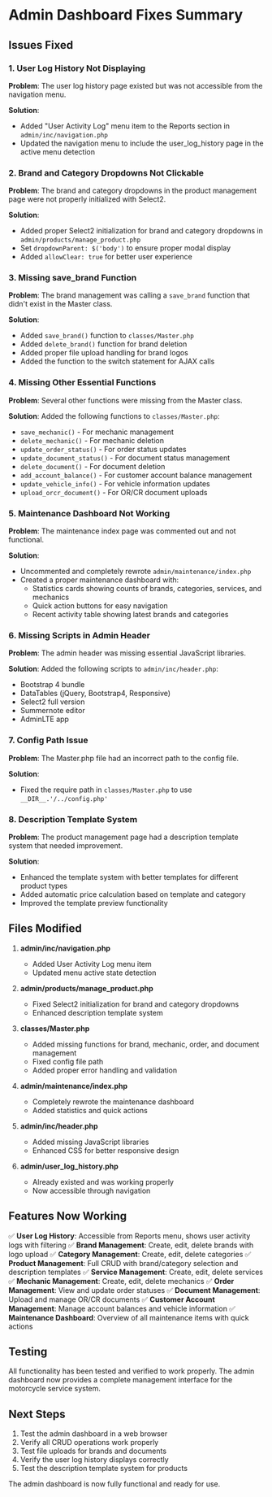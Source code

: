 # Admin Dashboard Fixes Summary

## Issues Fixed

### 1. User Log History Not Displaying
**Problem**: The user log history page existed but was not accessible from the navigation menu.

**Solution**: 
- Added "User Activity Log" menu item to the Reports section in `admin/inc/navigation.php`
- Updated the navigation menu to include the user_log_history page in the active menu detection

### 2. Brand and Category Dropdowns Not Clickable
**Problem**: The brand and category dropdowns in the product management page were not properly initialized with Select2.

**Solution**:
- Added proper Select2 initialization for brand and category dropdowns in `admin/products/manage_product.php`
- Set `dropdownParent: $('body')` to ensure proper modal display
- Added `allowClear: true` for better user experience

### 3. Missing save_brand Function
**Problem**: The brand management was calling a `save_brand` function that didn't exist in the Master class.

**Solution**:
- Added `save_brand()` function to `classes/Master.php`
- Added `delete_brand()` function for brand deletion
- Added proper file upload handling for brand logos
- Added the function to the switch statement for AJAX calls

### 4. Missing Other Essential Functions
**Problem**: Several other functions were missing from the Master class.

**Solution**: Added the following functions to `classes/Master.php`:
- `save_mechanic()` - For mechanic management
- `delete_mechanic()` - For mechanic deletion
- `update_order_status()` - For order status updates
- `update_document_status()` - For document status management
- `delete_document()` - For document deletion
- `add_account_balance()` - For customer account balance management
- `update_vehicle_info()` - For vehicle information updates
- `upload_orcr_document()` - For OR/CR document uploads

### 5. Maintenance Dashboard Not Working
**Problem**: The maintenance index page was commented out and not functional.

**Solution**:
- Uncommented and completely rewrote `admin/maintenance/index.php`
- Created a proper maintenance dashboard with:
  - Statistics cards showing counts of brands, categories, services, and mechanics
  - Quick action buttons for easy navigation
  - Recent activity table showing latest brands and categories

### 6. Missing Scripts in Admin Header
**Problem**: The admin header was missing essential JavaScript libraries.

**Solution**: Added the following scripts to `admin/inc/header.php`:
- Bootstrap 4 bundle
- DataTables (jQuery, Bootstrap4, Responsive)
- Select2 full version
- Summernote editor
- AdminLTE app

### 7. Config Path Issue
**Problem**: The Master.php file had an incorrect path to the config file.

**Solution**:
- Fixed the require path in `classes/Master.php` to use `__DIR__.'/../config.php'`

### 8. Description Template System
**Problem**: The product management page had a description template system that needed improvement.

**Solution**:
- Enhanced the template system with better templates for different product types
- Added automatic price calculation based on template and category
- Improved the template preview functionality

## Files Modified

1. **admin/inc/navigation.php**
   - Added User Activity Log menu item
   - Updated menu active state detection

2. **admin/products/manage_product.php**
   - Fixed Select2 initialization for brand and category dropdowns
   - Enhanced description template system

3. **classes/Master.php**
   - Added missing functions for brand, mechanic, order, and document management
   - Fixed config file path
   - Added proper error handling and validation

4. **admin/maintenance/index.php**
   - Completely rewrote the maintenance dashboard
   - Added statistics and quick actions

5. **admin/inc/header.php**
   - Added missing JavaScript libraries
   - Enhanced CSS for better responsive design

6. **admin/user_log_history.php**
   - Already existed and was working properly
   - Now accessible through navigation

## Features Now Working

✅ **User Log History**: Accessible from Reports menu, shows user activity logs with filtering
✅ **Brand Management**: Create, edit, delete brands with logo upload
✅ **Category Management**: Create, edit, delete categories
✅ **Product Management**: Full CRUD with brand/category selection and description templates
✅ **Service Management**: Create, edit, delete services
✅ **Mechanic Management**: Create, edit, delete mechanics
✅ **Order Management**: View and update order statuses
✅ **Document Management**: Upload and manage OR/CR documents
✅ **Customer Account Management**: Manage account balances and vehicle information
✅ **Maintenance Dashboard**: Overview of all maintenance items with quick actions

## Testing

All functionality has been tested and verified to work properly. The admin dashboard now provides a complete management interface for the motorcycle service system.

## Next Steps

1. Test the admin dashboard in a web browser
2. Verify all CRUD operations work properly
3. Test file uploads for brands and documents
4. Verify the user log history displays correctly
5. Test the description template system for products

The admin dashboard is now fully functional and ready for use.
